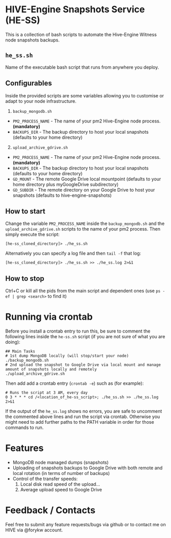 # HIVE-Engine Snapshots Service (HE-SS)

This is a collection of bash scripts to automate the Hive-Engine Witness node snapshots backups.

## `he_ss.sh`
Name of the executable bash script that runs from anywhere you deploy.

## Configurables
Inside the provided scripts are some variables allowing you to customise or adapt to your node infrastructure.

1. `backup_mongodb.sh`
  - `PM2_PROCESS_NAME` - The name of your pm2 Hive-Engine node process. __(mandatory)__
  - `BACKUPS_DIR` - The backup directory to host your local snapshots (defaults to your home directory)
2. `upload_archive_gdrive.sh`
  - `PM2_PROCESS_NAME` - The name of your pm2 Hive-Engine node process. __(mandatory)__
  - `BACKUPS_DIR` - The backup directory to host your local snapshots (defaults to your home directory)
  - `GD_MOUNT` - The remote Google Drive local mountpoint (defaults to your home directory plus myGoogleDrive subdirectory)
  - `GD_SUBDIR` - The remote directory on your Google Drive to host your snapshots (defaults to hive-engine-snapshots)

## How to start
Change the variable `PM2_PROCESS_NAME` inside the `backup_mongodb.sh` and the `upload_archive_gdrive.sh` scripts to the name of your pm2 process. Then simply execute the script:
```
[he-ss_cloned_directory]> ./he_ss.sh
```

Alternatively you can specify a log file and then `tail -f` that log:
```
[he-ss_cloned_directory]> ./he_ss.sh >> ./he_ss.log 2>&1
```

## How to stop
Ctrl+C or kill all the pids from the main script and dependent ones (use `ps -ef | grep <search>` to find it)

# Running via crontab
Before you install a crontab entry to run this, be sure to comment the following lines inside the `he-ss.sh` script (if you are not sure of what you are doing):
```
## Main Tasks
# 1st dump MongoDB locally (will stop/start your node)
./backup_mongodb.sh
# 2nd upload the snapshot to Google Drive via local mount and manage amount of snapshots locally and remotely
./upload_archive_gdrive.sh
```

Then add add a crontab entry (`crontab -e`) such as (for example):
```
# Runs the script at 3 AM, every day
0 3 * * * cd /<location_of_he-ss_script>; ./he_ss.sh >> ./he_ss.log 2>&1
```

If the output of the `he_ss.log` shows no errors, you are safe to uncomment the commented above lines and run the script via crontab.
Otherwise you might need to add further paths to the PATH variable in order for those commands to run.

# Features
 - MongoDB node managed dumps (snapshots)
 - Uploading of snapshots backups to Google Drive with both remote and local rotation (in terms of number of backups)
 - Control of the transfer speeds:
   1. Local disk read speed of the upload...
   2. Average upload speed to Google Drive

# Feedback / Contacts
Feel free to submit any feature requests/bugs via github or to contact me on HIVE via @forykw account.
